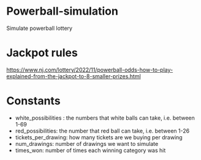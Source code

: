 # Powerball-simulation
Simulate powerball lottery

# Jackpot rules
https://www.nj.com/lottery/2022/11/powerball-odds-how-to-play-explained-from-the-jackpot-to-8-smaller-prizes.html

# Constants
- white_possibilities : the numbers that white balls can take, i.e. between 1-69
- red_possibilities: the number that red ball can take, i.e. between 1-26
- tickets_per_drawing: how many tickets are we buying per drawing
- num_drawings: number of drawings we want to simulate
- times_won: number of times each winning category was hit
